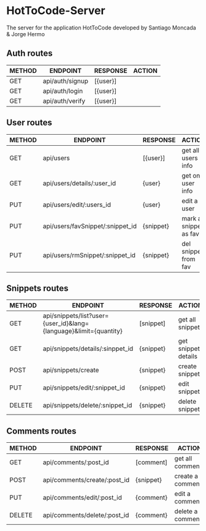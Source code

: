 # HotToCode-Server
 The server for the application HotToCode developed by Santiago Moncada & Jorge Hermo

## Auth routes

| METHOD | ENDPOINT                         | RESPONSE                         | ACTION                |
|--------|----------------------------------|----------------------------------|-----------------------|
| GET    | api/auth/signup                  | [{user}]                         |     |
| GET    | api/auth/login                   | [{user}]                         |     |
| GET    | api/auth/verify                  | [{user}]                         |     |

## User routes

| METHOD | ENDPOINT                         | RESPONSE                         | ACTION                |
|--------|----------------------------------|----------------------------------|-----------------------|
| GET    | api/users                        | [{user}]                         | get all users info    |
| GET    | api/users/details/:user_id       | {user}                           | get one user info     |
| PUT    | api/users/edit/:users_id         | {user}                           | edit a user           |
| PUT    | api/users/favSnippet/:snippet_id | {snippet}                        | mark a snippet as fav |
| PUT    | api/users/rmSnippet/:snippet_id  | {snippet}                        | del snippet from fav  |

## Snippets routes

| METHOD | ENDPOINT                         | RESPONSE                         | ACTION                |
|--------|----------------------------------|----------------------------------|-----------------------|
| GET    | api/snippets/list?user={user_id}&lang={language}&limit={quantity} | [snippet]| get all snippets|
| GET    | api/snippets/details/:sinppet_id | {snippet}                        | get snippet details   |
| POST   | api/snippets/create              | {snippet}                        | create snippet        |
| PUT    | api/snippets/edit/:snippet_id    | {snippet}                        | edit snippet          |
| DELETE | api/snippets/delete/:snippet_id  | {snippet}                        | delete snippet        |

## Comments routes

| METHOD | ENDPOINT                         | RESPONSE                         | ACTION                |
|--------|----------------------------------|----------------------------------|-----------------------|
| GET    | api/comments/:post_id            | [comment]                        | get all comments      |
| POST   | api/comments/create/:post_id     | {snippet}                        | create a comment      |
| PUT    | api/comments/edit/:post_id       | {comment}                        | edit a comment        |
| DELETE | api/comments/delete/:post_id     | {comment}                        | delete a comment      |
